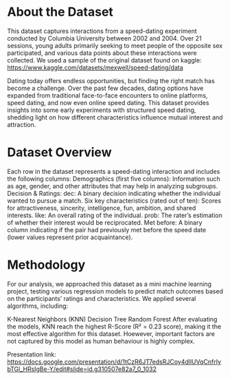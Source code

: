 # About the Dataset

This dataset captures interactions from a speed-dating experiment conducted by Columbia University between 2002 and 2004. Over 21 sessions, young adults primarily seeking to meet people of the opposite sex participated, and various data points about these interactions were collected. We used a sample of the original dataset found on kaggle: https://www.kaggle.com/datasets/mexwell/speed-dating/data

Dating today offers endless opportunities, but finding the right match has become a challenge. Over the past few decades, dating options have expanded from traditional face-to-face encounters to online platforms, speed dating, and now even online speed dating. This dataset provides insights into some early experiments with structured speed dating, shedding light on how different characteristics influence mutual interest and attraction.

# Dataset Overview

Each row in the dataset represents a speed-dating interaction and includes the following columns:
Demographics (first five columns): Information such as age, gender, and other attributes that may help in analyzing subgroups.
Decision & Ratings:
dec: A binary decision indicating whether the individual wanted to pursue a match.
Six key characteristics (rated out of ten): Scores for attractiveness, sincerity, intelligence, fun, ambition, and shared interests.
like: An overall rating of the individual.
prob: The rater’s estimation of whether their interest would be reciprocated.
Met before: A binary column indicating if the pair had previously met before the speed date (lower values represent prior acquaintance).

# Methodology
For our analysis, we approached this dataset as a mini machine learning project, testing various regression models to predict match outcomes based on the participants’ ratings and characteristics. We applied several algorithms, including:

K-Nearest Neighbors (KNN)
Decision Tree
Random Forest
After evaluating the models, KNN reach the highest R-Score (R² = 0.23 score), making it the most effective algorithm for this dataset.
Hoewever, important factors are not captured by this model as human behaviour is highly complex.

Presentation link: https://docs.google.com/presentation/d/1tCzR6JT7edsRJCoy4dllUVqCnfrIybTGl_HRslgBe-Y/edit#slide=id.g310507e82a7_0_1032
